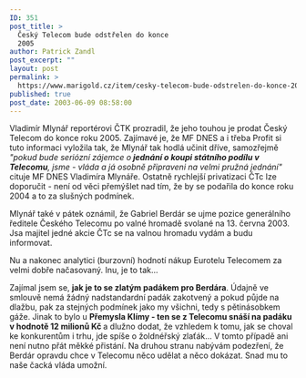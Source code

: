 ```yaml
---
ID: 351
post_title: >
  Český Telecom bude odstřelen do konce
  2005
author: Patrick Zandl
post_excerpt: ""
layout: post
permalink: >
  https://www.marigold.cz/item/cesky-telecom-bude-odstrelen-do-konce-2005
published: true
post_date: 2003-06-09 08:58:00
---
```

<P>Vladimír Mlynář reportérovi ČTK prozradil, že jeho touhou je prodat Český Telecom do konce roku 2005. Zajímavé je, že MF DNES a i třeba Profit si tuto informaci vyložila tak, že Mlynář tak hodlá učinit dříve, samozřejmě<EM> "pokud bude seriózní zájemce o<STRONG> jednání o koupi státního podílu v Telecomu</STRONG>, jsme - vláda a já osobně připraveni na velmi pružná jednání"</EM> cituje MF DNES Vladimíra Mlynáře. Ostatně rychlejší privatizaci ČTc lze doporučit - není od věci přemýšlet nad tím, že by se podařila do konce roku 2004 a to za slušných podmínek. </P>
<P>Mlynář také v pátek oznámil, že Gabriel Berdár se ujme pozice generálního ředitele Českého Telecomu po valné hromadě svolané na 13. června 2003. Jsa majitel jedné akcie ČTc se na valnou hromadu vydám a budu informovat.</P>
<P>Nu a nakonec analytici (burzovní) hodnotí nákup Eurotelu Telecomem za velmi dobře načasovaný. Inu, je to tak... </P>
<P>Zajímal jsem se, <STRONG>jak je to se zlatým padákem pro Berdára</STRONG>. Údajně ve smlouvě nemá žádný nadstandardní padák zakotvený a pokud půjde na dlažbu, pak za stejných podmínek jako my všichni, tedy s pětinásobkem gáže. Jinak to bylo u <STRONG>Přemysla Klímy - ten se z Telecomu snáší na padáku v hodnotě 12 milionů Kč </STRONG>a dlužno dodat, že vzhledem k tomu, jak se choval ke konkurentům i trhu, jde spíše o žoldnéřský zlaťák...&#160;V tomto případě ani není nutno přát měkké přistání. Na druhou stranu nabývám podezření, že Berdár opravdu chce v Telecomu něco udělat a něco dokázat. Snad mu to naše čacká vláda umožní.</P>